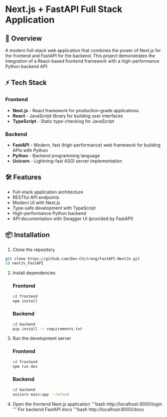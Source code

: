 # Next.js + FastAPI Full Stack Application

## 🚀 Overview
A modern full-stack web application that combines the power of Next.js for the frontend and FastAPI for the backend. This project demonstrates the integration of a React-based frontend framework with a high-performance Python backend API.

## ⚡ Tech Stack

### Frontend
- **Next.js** - React framework for production-grade applications
- **React** - JavaScript library for building user interfaces
- **TypeScript** - Static type-checking for JavaScript

### Backend
- **FastAPI** - Modern, fast (high-performance) web framework for building APIs with Python
- **Python** - Backend programming language
- **Uvicorn** - Lightning-fast ASGI server implementation

## 🛠️ Features
- Full-stack application architecture
- RESTful API endpoints
- Modern UI with Next.js
- Type-safe development with TypeScript
- High-performance Python backend
- API documentation with Swagger UI (provided by FastAPI)

## 📦 Installation

1. Clone the repository
```bash
git clone https://github.com/Dev-Chitrang/FastAPI-NextJs.git
cd nextJs_FastAPI
```
2. Install dependencies
    ### Frontend
    ```bash
    cd frontend
    npm install
    ```
    ### Backend
    ```bash
    cd backend
    pip install -r requirements.txt
    ```
3. Run the development server
    ### Frontend
    ```bash
    cd frontend
    npm run dev
    ```
    ### Backend
    ```bash
    cd backend
    uvicorn main:app --reload
    ```
4. Open the frontend Next.js application
    '''bash
    http://localhost:3000/login
    '''
    For backend FastAPI docs
    '''bash
    http://localhost:8000/docs
    ```
